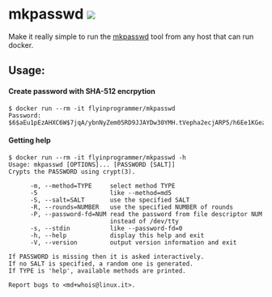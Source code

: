 # mkpasswd [![](https://badge.imagelayers.io/flyinprogrammer/mkpasswd:latest.svg)](https://imagelayers.io/?images=flyinprogrammer/mkpasswd:latest 'Get your own badge on imagelayers.io')

Make it really simple to run the [mkpasswd](https://github.com/rfc1036/whois/blob/next/mkpasswd.c) tool from any host that can run docker.

## Usage:

#### Create password with SHA-512 encrpytion
```
$ docker run --rm -it flyinprogrammer/mkpasswd
Password:
$6$aEu1pEzAHXC6W$7jqA/ybnNyZem05RD9JJAYDw30YMH.tVepha2ecjARP5/h6Ee1KGez9P9Jl/wBGeAS8SBbi4x8OO98XwWZqoC.
```

#### Getting help
```
$ docker run --rm -it flyinprogrammer/mkpasswd -h
Usage: mkpasswd [OPTIONS]... [PASSWORD [SALT]]
Crypts the PASSWORD using crypt(3).

      -m, --method=TYPE     select method TYPE
      -5                    like --method=md5
      -S, --salt=SALT       use the specified SALT
      -R, --rounds=NUMBER   use the specified NUMBER of rounds
      -P, --password-fd=NUM read the password from file descriptor NUM
                            instead of /dev/tty
      -s, --stdin           like --password-fd=0
      -h, --help            display this help and exit
      -V, --version         output version information and exit

If PASSWORD is missing then it is asked interactively.
If no SALT is specified, a random one is generated.
If TYPE is 'help', available methods are printed.

Report bugs to <md+whois@linux.it>.
```
